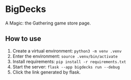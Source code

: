 # BigDecks
A Magic: the Gathering game store page.

## How to use
1. Create a virtual environment: `python3 -m venv .venv`
2. Enter the environment: `source .venv/bin/activate`
3. Install requirements: `pip install -r requirements.txt`
4. Start the server: `flask --app bigdecks run --debug`
5. Click the link generated by flask.
